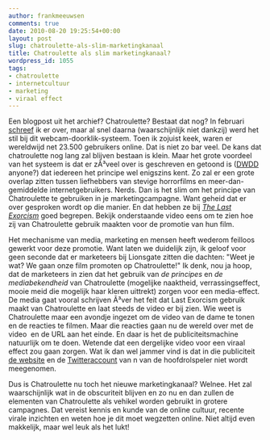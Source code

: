 ```yaml
---
author: frankmeeuwsen
comments: true
date: 2010-08-20 19:25:54+00:00
layout: post
slug: chatroulette-als-slim-marketingkanaal
title: Chatroulette als slim marketingkanaal?
wordpress_id: 1055
tags:
- chatroulette
- internetcultuur
- marketing
- viraal effect
---
```


Een blogpost uit het archief? Chatroulette? Bestaat dat nog? In februari [schreef](http://incredibleadventure.nl/2010/02/chatroulette-redt-videoconferencing/) ik er over, maar al snel daarna (waarschijnlijk niet dankzij) werd het stil bij dit webcam-doorklik-systeem. Toen ik zojuist keek, waren er wereldwijd net 23.500 gebruikers online. Dat is niet zo bar veel. De kans dat chatroulette nog lang zal blijven bestaan is klein. Maar het grote voordeel van het systeem is dat er zÃ³veel over is geschreven en getoond is ([DWDD](http://www.hyped.nl/details/20100320_man_met_erectie_op_chatroulettecom_verrast_matthijs_van_nieuwkerk_/When:17:51:00Z) anyone?) dat iedereen het principe wel enigszins kent. Zo zal er een grote overlap zitten tussen liefhebbers van stevige horrorfilms en meer-dan-gemiddelde internetgebruikers. Nerds. Dan is het slim om het principe van Chatroulette te gebruiken in je marketingcampagne. Want geheid dat er over gesproken wordt op die manier. En dat hebben ze bij _[The Last Exorcism](http://www.filmtotaal.nl/artikel.php?id=18694)_ goed begrepen. Bekijk onderstaande video eens om te zien hoe zij van Chatroulette gebruik maakten voor de promotie van hun film.



Het mechanisme van media, marketing en mensen heeft wederom feilloos gewerkt voor deze promotie. Want laten we duidelijk zijn, ik geloof voor geen seconde dat er marketeers bij Lionsgate zitten die dachten: "Weet je wat? We gaan onze film promoten op Chatroulette!" Ik denk, nou ja hoop, dat de marketeers in zien dat het gebruik van _de principes_ en _de mediabekendheid_ van Chatroulette (mogelijke naaktheid, verrassingseffect, mooie meid die mogelijk haar kleren uittrekt) zorgen voor een media-effect. De media gaat vooral schrijven Ã³ver het feit dat Last Exorcism gebruik maakt van Chatroulette en laat steeds de video er bij zien. Wie weet is Chatroulette maar een avondje ingezet om de video van de dame te tonen en de reacties te filmen. Maar die reacties gaan nu de wereld over met de video  en de URL aan het einde. En daar is het de publiciteitsmachine natuurlijk om te doen. Wetende dat een dergelijke video voor een viraal effect zou gaan zorgen. Wat ik dan wel jammer vind is dat in die publiciteit [de website](http://churchofstmarks.com/) en de [Twitteraccount](http://twitter.com/cottonmarcus) van n van de hoofdrolspeler niet wordt meegenomen.

Dus is Chatroulette nu toch het nieuwe marketingkanaal? Welnee. Het zal waarschijnlijk wat in de obscuriteit blijven en zo nu en dan zullen de elementen van Chatroulette als vehikel worden gebruikt in grotere campagnes. Dat vereist kennis en kunde van de online cultuur, recente virale inzichten en weten hoe je dit moet wegzetten online. Niet altijd even makkelijk, maar wel leuk als het lukt!
